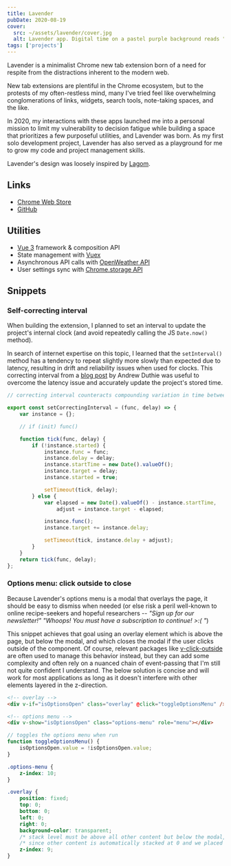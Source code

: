 ```yaml
---
title: Lavender
pubDate: 2020-08-19
cover:
  src: ~/assets/lavender/cover.jpg
  alt: Lavender app. Digital time on a pastel purple background reads "10:31 in the evening". Below are the date and weather ("70 / pouring") with a small raincloud icon. The app is atop a dark background with illustrated lavender plants, moon and stars.
tags: ['projects']
---
```


Lavender is a minimalist Chrome new tab extension born of a need for respite from the distractions inherent to the modern web.

New tab extensions are plentiful in the Chrome ecosystem, but to the protests of my often-restless mind, many I've tried feel like overwhelming conglomerations of links, widgets, search tools, note-taking spaces, and the like.

In 2020, my interactions with these apps launched me into a personal mission to limit my vulnerability to decision fatigue while building a space that prioritizes a few purposeful utilities, and Lavender was born. As my first solo development project, Lavender has also served as a playground for me to grow my code and project management skills.

Lavender's design was loosely inspired by [Lagom](http://lagom.io).

## Links

- [Chrome Web Store](https://chrome.google.com/webstore/detail/lavender-new-tab/ffobepdbanoiodmfimpmanafepclokbc)
- [GitHub](https://github.com/fvrests/lavender)

## Utilities

- [Vue 3](https://vuejs.org) framework & composition API
- State management with [Vuex](https://vuex.vuejs.org)
- Asynchronous API calls with [OpenWeather API](https://openweathermap.org/)
- User settings sync with [Chrome.storage API](https://developer.chrome.com/docs/extensions/reference/storage/)

## Snippets

### Self-correcting interval

When building the extension, I planned to set an interval to update the project's internal clock (and avoid repeatedly calling the JS `Date.now()` method).

In search of internet expertise on this topic, I learned that the `setInterval()` method has a tendency to repeat slightly more slowly than expected due to latency, resulting in drift and reliability issues when used for clocks. This correcting interval from a [blog post](https://andrewduthie.com/2013/12/31/creating-a-self-correcting-alternative-to-javascripts-setinterval/) by Andrew Duthie was useful to overcome the latency issue and accurately update the project's stored time.

```js
// correcting interval counteracts compounding variation in time between ticks that would occur using setInterval

export const setCorrectingInterval = (func, delay) => {
	var instance = {};

	// if (init) func()

	function tick(func, delay) {
		if (!instance.started) {
			instance.func = func;
			instance.delay = delay;
			instance.startTime = new Date().valueOf();
			instance.target = delay;
			instance.started = true;

			setTimeout(tick, delay);
		} else {
			var elapsed = new Date().valueOf() - instance.startTime,
				adjust = instance.target - elapsed;

			instance.func();
			instance.target += instance.delay;

			setTimeout(tick, instance.delay + adjust);
		}
	}
	return tick(func, delay);
};
```

### Options menu: click outside to close

Because Lavender's options menu is a modal that overlays the page, it should be easy to dismiss when needed (or else risk a peril well-known to online recipe-seekers and hopeful researchers -- <i>"Sign up for our newsletter!"</i> <i>"Whoops! You must have a subscription to continue! >:( "</i>)

This snippet achieves that goal using an overlay element which is above the page, but below the modal, and which closes the modal if the user clicks outside of the component. Of course, relevant packages like [v-click-outside](https://www.npmjs.com/package/v-click-outside) are often used to manage this behavior instead, but they can add some complexity and often rely on a nuanced chain of event-passing that I'm still not quite confident I understand. The below solution is concise and will work for most applications as long as it doesn't interfere with other elements layered in the z-direction.

```html
<!-- overlay -->
<div v-if="isOptionsOpen" class="overlay" @click="toggleOptionsMenu" />

<!-- options menu -->
<div v-show="isOptionsOpen" class="options-menu" role="menu"></div>
```

```js
// toggles the options menu when run
function toggleOptionsMenu() {
	isOptionsOpen.value = !isOptionsOpen.value;
}
```

```css
.options-menu {
	z-index: 10;
}

.overlay {
	position: fixed;
	top: 0;
	bottom: 0;
	left: 0;
	right: 0;
	background-color: transparent;
	/* stack level must be above all other content but below the modal, so that clicking anywhere outside the modal will target overlay and call the function. */
	/* since other content is automatically stacked at 0 and we placed the options-menu modal at 10, an index of 9 will place the overlay between them to create the desired behavior.*/
	z-index: 9;
}
```
